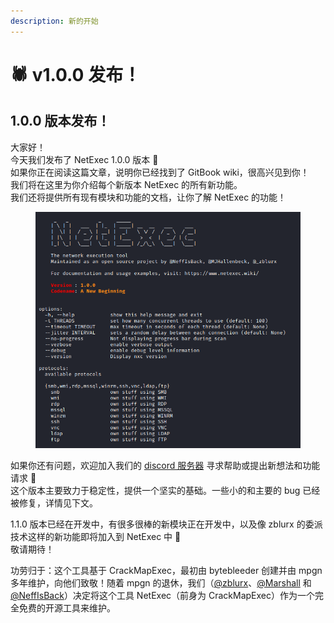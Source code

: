 ```yaml
---
description: 新的开始
---
```


# 🕷️ v1.0.0 发布！

## 1.0.0 版本发布！

大家好！\
今天我们发布了 NetExec 1.0.0 版本 🎉\
如果你正在阅读这篇文章，说明你已经找到了 GitBook wiki，很高兴见到你！\
我们将在这里为你介绍每个新版本 NetExec 的所有新功能。\
我们还将提供所有现有模块和功能的文档，让你了解 NetExec 的功能！

<figure><img src="../.gitbook/assets/image (1) (1).png" alt=""><figcaption></figcaption></figure>

如果你还有问题，欢迎加入我们的 [discord 服务器](https://discord.gg/pjwUTQzg8R) 寻求帮助或提出新想法和功能请求 📣\
这个版本主要致力于稳定性，提供一个坚实的基础。一些小的和主要的 bug 已经被修复，详情见下文。

1.1.0 版本已经在开发中，有很多很棒的新模块正在开发中，以及像 zblurx 的委派技术这样的新功能即将加入到 NetExec 中 🚀\
敬请期待！

功劳归于：这个工具基于 CrackMapExec，最初由 bytebleeder 创建并由 mpgn 多年维护，向他们致敬！随着 mpgn 的退休，我们（[@zblurx](https://twitter.com/_zblurx)、[@Marshall](https://twitter.com/MJHallenbeck) 和 [@NeffIsBack](https://twitter.com/al3x_n3ff)）决定将这个工具 NetExec（前身为 CrackMapExec）作为一个完全免费的开源工具来维护。
